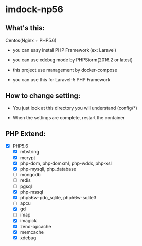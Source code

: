 imdock-np56
====================================================

## What's this:

Centos(Nginx + PHP5.6)

  * you can easy install PHP Framework (ex: Laravel)

  * you can use xdebug mode by PHPStorm(2016.2 or latest)

  * this project use management by docker-compose
  
  * you can use this for Laravel-5 PHP Framework
    
## How to change setting:

  * You just look at this directory you will understand (config/*)
    
  * When the settings are complete, restart the container
    
## PHP Extend:
- [x] PHP5.6
  - [x] mbstring
  - [x] mcrypt
  - [x] php-dom, php-domxml, php-wddx, php-xsl
  - [x] php-mysqli, php_database
  - [ ] mongodb
  - [ ] redis
  - [ ] pgsql
  - [x] php-mssql
  - [x] php56w-pdo_sqlite, php56w-sqlite3
  - [ ] apcu
  - [x] gd
  - [ ] imap  
  - [x] imagick
  - [x] zend-opcache
  - [x] memcache
  - [x] xdebug
